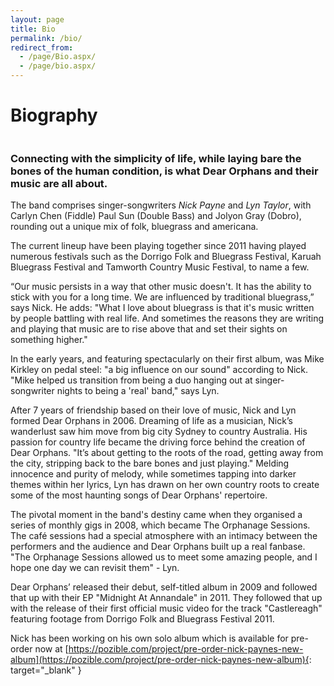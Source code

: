 ```yaml
---
layout: page
title: Bio
permalink: /bio/
redirect_from:
  - /page/Bio.aspx/
  - /page/bio.aspx/
---
```


# Biography

<img data-interchange="[/images/home-bg-small.jpg, (default)], [/images/home-bg-large.jpg, (medium)]">

### Connecting with the simplicity of life, while laying bare the bones of the human condition, is what Dear Orphans and their music are all about.

The band comprises singer-songwriters *Nick Payne* and *Lyn Taylor*, with Carlyn Chen (Fiddle) Paul Sun (Double Bass) and Jolyon Gray (Dobro), rounding out a unique mix of folk, bluegrass and americana. 

The current lineup have been playing together since 2011 having played numerous festivals such as the Dorrigo Folk and Bluegrass Festival, Karuah Bluegrass Festival and Tamworth Country Music Festival, to name a few.

“Our music persists in a way that other music doesn't. It has the ability to stick with you for a long time. We are influenced by traditional bluegrass,” says Nick. He adds: "What I love about bluegrass is that it's music written by people battling with real life. And sometimes the reasons they are writing and playing that music are to rise above that and set their sights on something higher."

In the early years, and featuring spectacularly on their first album, was Mike Kirkley on pedal steel: "a big influence on our sound" according to Nick. "Mike helped us transition from being a duo hanging out at singer-songwriter nights to being a 'real' band," says Lyn.

After 7 years of friendship based on their love of music, Nick and Lyn formed Dear Orphans in 2006. Dreaming of life as a musician, Nick’s wanderlust saw him move from big city Sydney to country Australia. His passion for country life became the driving force behind the creation of Dear Orphans. "It’s about getting to the roots of the road, getting away from the city, stripping back to the bare bones and just playing." Melding innocence and purity of melody, while sometimes tapping into darker themes within her lyrics, Lyn has drawn on her own country roots to create some of the most haunting songs of Dear Orphans' repertoire.

The pivotal moment in the band's destiny came when they organised a series of monthly gigs in 2008, which became The Orphanage Sessions. The café sessions had a special atmosphere with an intimacy between the performers and the audience and Dear Orphans built up a real fanbase. "The Orphanage Sessions allowed us to meet some amazing people, and I hope one day we can revisit them" - Lyn.

Dear Orphans’ released their debut, self-titled album in 2009 and followed that up with their EP "Midnight At Annandale" in 2011. They followed that up with the release of their first official music video for the track "Castlereagh" featuring footage from Dorrigo Folk and Bluegrass Festival 2011.

Nick has been working on his own solo album which is available for pre-order now at [https://pozible.com/project/pre-order-nick-paynes-new-album](https://pozible.com/project/pre-order-nick-paynes-new-album){: target="_blank" }
